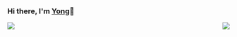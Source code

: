### Hi there, I'm [Yong](http://yongyuan.name)👋
<p align="center">
  <a href="http://yongyuan.name">
  <img align="left" src="https://github-readme-stats.vercel.app/api?username=willard-yuan&count_private=true&show_icons=true" />
  </a>
  <a href="http://yongyuan.name">
  <img align="right" src="https://github-readme-stats.vercel.app/api/top-langs/?username=willard-yuan&layout=compact&hide=html" />
  </a>
</p> 

